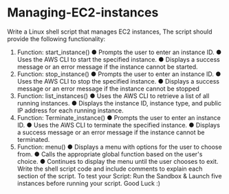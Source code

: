 # Managing-EC2-instances
Write a Linux shell script that manages EC2 instances, The script should provide the
following functionality:
1. Function: start_instance()
● Prompts the user to enter an instance ID.
● Uses the AWS CLI to start the specified instance.
● Displays a success message or an error message if the instance cannot
be started.
2. Function: stop_instance()
● Prompts the user to enter an instance ID.
● Uses the AWS CLI to stop the specified instance.
● Displays a success message or an error message if the instance cannot
be stopped
3. Function: list_instances()
● Uses the AWS CLI to retrieve a list of all running instances.
● Displays the instance ID, instance type, and public IP address for each
running instance.
4. Function: Terminate_instance()
● Prompts the user to enter an instance ID.
● Uses the AWS CLI to terminate the specified instance.
● Displays a success message or an error message if the instance cannot
be terminated.
5. Function: menu()
● Displays a menu with options for the user to choose from.
● Calls the appropriate global function based on the user's choice.
● Continues to display the menu until the user chooses to exit.
Write the shell script code and include comments to explain each section of the script.
To test your Script:
Run the Sandbox & Launch five instances before running your script.
Good Luck :)
